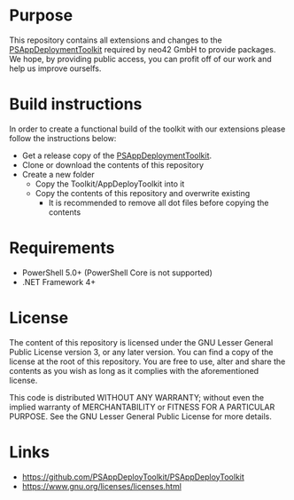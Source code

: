# Purpose
This repository contains all extensions and changes to the [PSAppDeploymentToolkit](#links) required by neo42 GmbH to provide packages. We hope, by providing public access, you can profit off of our work and help us improve ourselfs.

# Build instructions
In order to create a functional build of the toolkit with our extensions please follow the instructions below:

* Get a release copy of the [PSAppDeploymentToolkit](#links).
* Clone or download the contents of this repository
* Create a new folder
    * Copy the Toolkit/AppDeployToolkit into it
    * Copy the contents of this repository and overwrite existing
        - It is recommended to remove all dot files before copying the contents

# Requirements
* PowerShell 5.0+ (PowerShell Core is not supported)
* .NET Framework 4+

# License
The content of this repository is licensed under the GNU Lesser General Public License version 3, or any later version. You can find a copy of the license at the root of this repository. You are free to use, alter and share the contents as you wish as long as it complies with the aforementioned license.

This code is distributed WITHOUT ANY WARRANTY; without even the implied warranty of MERCHANTABILITY or FITNESS FOR A PARTICULAR PURPOSE. See the GNU Lesser General Public License for more details.

# Links
* https://github.com/PSAppDeployToolkit/PSAppDeployToolkit
* https://www.gnu.org/licenses/licenses.html
